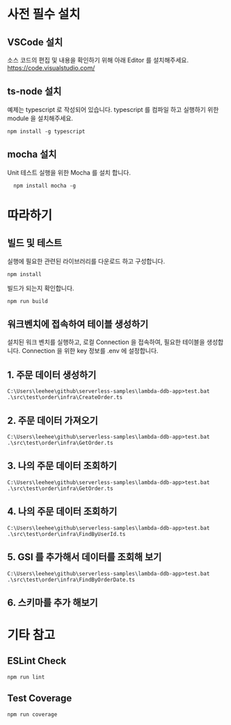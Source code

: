 # 사전 필수 설치

## VSCode 설치
소스 코드의 편집 및 내용을 확인하기 위해 아래 Editor 를 설치해주세요.  
https://code.visualstudio.com/

## ts-node 설치
예제는 typescript 로 작성되어 있습니다. typescript 를 컴파일 하고 실행하기 위한 module 을 설치해주세요.
```
npm install -g typescript
```

## mocha 설치
Unit 테스트 실행을 위한 Mocha 를 설치 합니다.
```
  npm install mocha -g
```

# 따라하기
## 빌드 및 테스트
실행에 필요한 관련된 라이브러리를 다운로드 하고 구성합니다.
```
npm install
```  
빌드가 되는지 확인합니다.
```
npm run build
```

## 워크벤치에 접속하여 테이블 생성하기
설치된 워크 벤치를 실행하고, 로컬 Connection 을 접속하여, 필요한 테이블을 생성합니다. Connection 을 위한 key 정보를 .env 에 설정합니다.

## 1. 주문 데이터 생성하기 
```
C:\Users\leehee\github\serverless-samples\lambda-ddb-app>test.bat .\src\test\order\infra\CreateOrder.ts
```

## 2. 주문 데이터 가져오기 
```
C:\Users\leehee\github\serverless-samples\lambda-ddb-app>test.bat .\src\test\order\infra\GetOrder.ts
```

## 3. 나의 주문 데이터 조회하기 
```
C:\Users\leehee\github\serverless-samples\lambda-ddb-app>test.bat .\src\test\order\infra\GetOrder.ts
```

## 4. 나의 주문 데이터 조회하기 
```
C:\Users\leehee\github\serverless-samples\lambda-ddb-app>test.bat .\src\test\order\infra\FindByUserId.ts
```

## 5. GSI 를 추가해서 데이터를 조회해 보기 
```
C:\Users\leehee\github\serverless-samples\lambda-ddb-app>test.bat .\src\test\order\infra\FindByOrderDate.ts
```

## 6. 스키마를 추가 해보기



# 기타 참고
## ESLint Check
```npm run lint```

## Test Coverage
```npm run coverage```


